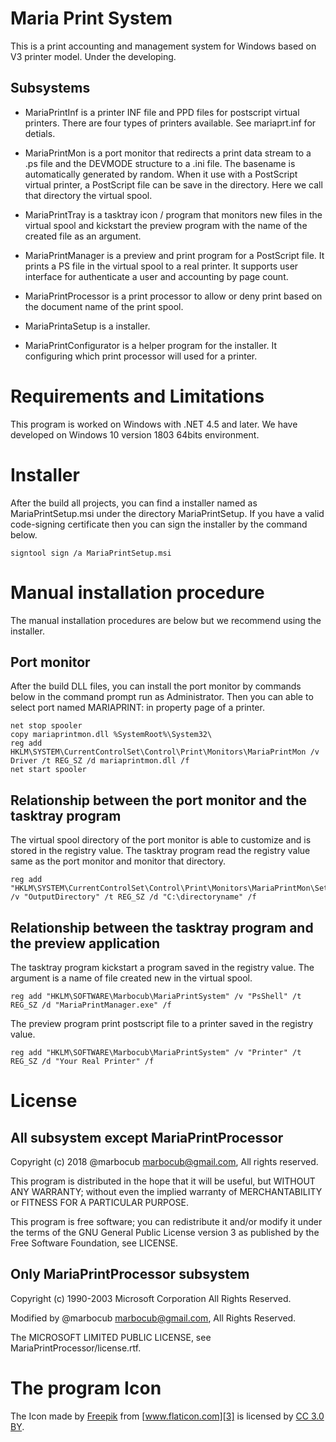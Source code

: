 Maria Print System
==================

This is a print accounting and management system for Windows based on V3 printer model. Under the developing.

Subsystems
----------

* MariaPrintInf is a printer INF file and PPD files for postscript virtual printers. There are four types of printers available. See mariaprt.inf for detials.

* MariaPrintMon is a port monitor that redirects a print data stream to a .ps file and the DEVMODE structure to a .ini file. The basename is automatically generated by random. 
When it use with a PostScript virtual printer, a PostScript file can be save in the directory. Here we call that directory the virtual spool.

* MariaPrintTray is a tasktray icon / program that monitors new files in the virtual spool and kickstart the preview program with the name of the created file as an argument.

* MariaPrintManager is a preview and print program for a PostScript file. It prints a PS file in the virtual spool to a real printer. It supports user interface for authenticate a user and accounting by page count.

* MariaPrintProcessor is a print processor to allow or deny print based on the document name of the print spool.

* MariaPrintaSetup is a installer.

* MariaPrintConfigurator is a helper program for the installer. It configuring which print processor will used for a printer. 

Requirements and Limitations
============================

This program is worked on Windows with .NET 4.5 and later. 
We have developed on Windows 10 version 1803 64bits environment.

Installer
=========

After the build all projects, you can find a installer named as MariaPrintSetup.msi under the directory MariaPrintSetup.
If you have a valid code-signing certificate then you can sign the installer by the command below.

    signtool sign /a MariaPrintSetup.msi

Manual installation procedure
=============================

The manual installation procedures are below but we recommend using the installer.

Port monitor
------------

After the build DLL files, you can install the port monitor by commands below in the command prompt run as Administrator.
Then you can able to select port named MARIAPRINT: in property page of a printer.

    net stop spooler
    copy mariaprintmon.dll %SystemRoot%\System32\
    reg add HKLM\SYSTEM\CurrentControlSet\Control\Print\Monitors\MariaPrintMon /v Driver /t REG_SZ /d mariaprintmon.dll /f
    net start spooler

Relationship between the port monitor and the tasktray program
--------------------------------------------------------------

The virtual spool directory of the port monitor is able to customize and is stored in the registry value. The tasktray program read the registry value same as the port monitor and monitor that directory.

    reg add "HKLM\SYSTEM\CurrentControlSet\Control\Print\Monitors\MariaPrintMon\Settings" /v "OutputDirectory" /t REG_SZ /d "C:\directoryname" /f

Relationship between the tasktray program and the preview application
---------------------------------------------------------------------

The tasktray program kickstart a program saved in the registry value. The argument is a name of file created new in the virtual spool.

    reg add "HKLM\SOFTWARE\Marbocub\MariaPrintSystem" /v "PsShell" /t REG_SZ /d "MariaPrintManager.exe" /f

The preview program print postscript file to a printer saved in the registry value.

    reg add "HKLM\SOFTWARE\Marbocub\MariaPrintSystem" /v "Printer" /t REG_SZ /d "Your Real Printer" /f

License
=======

All subsystem except MariaPrintProcessor
----------------------------------------

Copyright (c) 2018 @marbocub <marbocub@gmail.com>, All rights reserved.

This program is distributed in the hope that it will be useful, but WITHOUT ANY WARRANTY; without even the implied warranty of MERCHANTABILITY or FITNESS FOR A PARTICULAR PURPOSE. 

This program is free software; you can redistribute it and/or modify it under the terms of the GNU General Public License version 3 as published by the Free Software Foundation, see LICENSE.

Only MariaPrintProcessor subsystem
----------------------------------

Copyright (c) 1990-2003  Microsoft Corporation All Rights Reserved.

Modified by @marbocub <marbocub@gmail.com>, All Rights Reserved.

The MICROSOFT LIMITED PUBLIC LICENSE, see MariaPrintProcessor/license.rtf.

The program Icon
================

The Icon made by [Freepik][2] from [www.flaticon.com][3] is licensed by [CC 3.0 BY][4].

[1]: https://github.com/marbocub/MariaPrintPort
[2]: http://www.freepik.com/
[3]: https://www.flaticon.com/
[4]: http://creativecommons.org/licenses/by/3.0/
